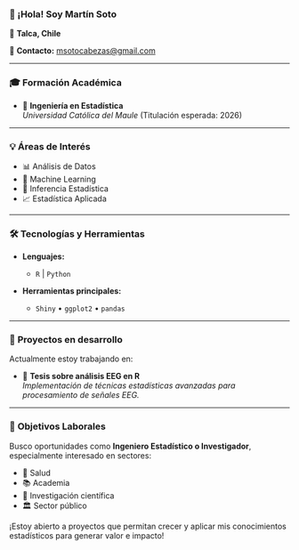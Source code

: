 ### 👋 ¡Hola! Soy Martín Soto

📍 **Talca, Chile**

📧 **Contacto:** msotocabezas@gmail.com

---

### 🎓 **Formación Académica**

- 📌 **Ingeniería en Estadística**  
  _Universidad Católica del Maule_ (Titulación esperada: 2026)

---

### 💡 **Áreas de Interés**

- 📊 Análisis de Datos
- 🧠 Machine Learning
- 📐 Inferencia Estadística
- 📈 Estadística Aplicada

---

### 🛠️ **Tecnologías y Herramientas**

- **Lenguajes:**
  - `R` | `Python`

- **Herramientas principales:**
  - `Shiny` • `ggplot2` • `pandas`

---

### 🚧 **Proyectos en desarrollo**

Actualmente estoy trabajando en:

- 🧠 **Tesis sobre análisis EEG en R**  
  _Implementación de técnicas estadísticas avanzadas para procesamiento de señales EEG._

---

### 🎯 **Objetivos Laborales**

Busco oportunidades como **Ingeniero Estadístico o Investigador**, especialmente interesado en sectores:

- 🏥 Salud
- 📚 Academia
- 🔬 Investigación científica
- 🏛️ Sector público

¡Estoy abierto a proyectos que permitan crecer y aplicar mis conocimientos estadísticos para generar valor e impacto!

